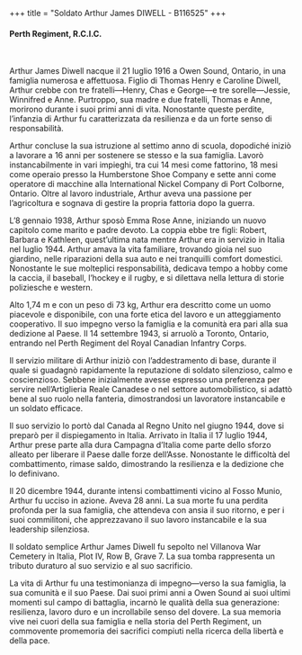 +++
title = "Soldato Arthur James DIWELL - B116525"
+++

#### Perth Regiment, R.C.I.C.
<br>


Arthur James Diwell nacque il 21 luglio 1916 a Owen Sound, Ontario, in una famiglia numerosa e affettuosa. Figlio di Thomas Henry e Caroline Diwell, Arthur crebbe con tre fratelli—Henry, Chas e George—e tre sorelle—Jessie, Winnifred e Anne. Purtroppo, sua madre e due fratelli, Thomas e Anne, morirono durante i suoi primi anni di vita. Nonostante queste perdite, l’infanzia di Arthur fu caratterizzata da resilienza e da un forte senso di responsabilità.

Arthur concluse la sua istruzione al settimo anno di scuola, dopodiché iniziò a lavorare a 16 anni per sostenere se stesso e la sua famiglia. Lavorò instancabilmente in vari impieghi, tra cui 14 mesi come fattorino, 18 mesi come operaio presso la Humberstone Shoe Company e sette anni come operatore di macchine alla International Nickel Company di Port Colborne, Ontario. Oltre al lavoro industriale, Arthur aveva una passione per l’agricoltura e sognava di gestire la propria fattoria dopo la guerra.

L’8 gennaio 1938, Arthur sposò Emma Rose Anne, iniziando un nuovo capitolo come marito e padre devoto. La coppia ebbe tre figli: Robert, Barbara e Kathleen, quest’ultima nata mentre Arthur era in servizio in Italia nel luglio 1944. Arthur amava la vita familiare, trovando gioia nel suo giardino, nelle riparazioni della sua auto e nei tranquilli comfort domestici. Nonostante le sue molteplici responsabilità, dedicava tempo a hobby come la caccia, il baseball, l’hockey e il rugby, e si dilettava nella lettura di storie poliziesche e western.

Alto 1,74 m e con un peso di 73 kg, Arthur era descritto come un uomo piacevole e disponibile, con una forte etica del lavoro e un atteggiamento cooperativo. Il suo impegno verso la famiglia e la comunità era pari alla sua dedizione al Paese. Il 14 settembre 1943, si arruolò a Toronto, Ontario, entrando nel Perth Regiment del Royal Canadian Infantry Corps.

Il servizio militare di Arthur iniziò con l’addestramento di base, durante il quale si guadagnò rapidamente la reputazione di soldato silenzioso, calmo e coscienzioso. Sebbene inizialmente avesse espresso una preferenza per servire nell’Artiglieria Reale Canadese o nel settore automobilistico, si adattò bene al suo ruolo nella fanteria, dimostrandosi un lavoratore instancabile e un soldato efficace.

Il suo servizio lo portò dal Canada al Regno Unito nel giugno 1944, dove si preparò per il dispiegamento in Italia. 
Arrivato in Italia il 17 luglio 1944, Arthur prese parte alla dura Campagna d’Italia come parte dello sforzo alleato per liberare il Paese dalle forze dell’Asse. Nonostante le difficoltà del combattimento, rimase saldo, dimostrando la resilienza e la dedizione che lo definivano.

Il 20 dicembre 1944, durante intensi combattimenti vicino al Fosso Munio, Arthur fu ucciso in azione. Aveva 28 anni. 
La sua morte fu una perdita profonda per la sua famiglia, che attendeva con ansia il suo ritorno, e per i suoi commilitoni, che apprezzavano il suo lavoro instancabile e la sua leadership silenziosa.

Il soldato semplice Arthur James Diwell fu sepolto nel Villanova War Cemetery in Italia, Plot IV, Row B, Grave 7. La sua tomba rappresenta un tributo duraturo al suo servizio e al suo sacrificio.

La vita di Arthur fu una testimonianza di impegno—verso la sua famiglia, la sua comunità e il suo Paese. Dai suoi primi anni a Owen Sound ai suoi ultimi momenti sul campo di battaglia, incarnò le qualità della sua generazione: resilienza, lavoro duro e un incrollabile senso del dovere. 
La sua memoria vive nei cuori della sua famiglia e nella storia del Perth Regiment, un commovente promemoria dei sacrifici compiuti nella ricerca della libertà e della pace.
